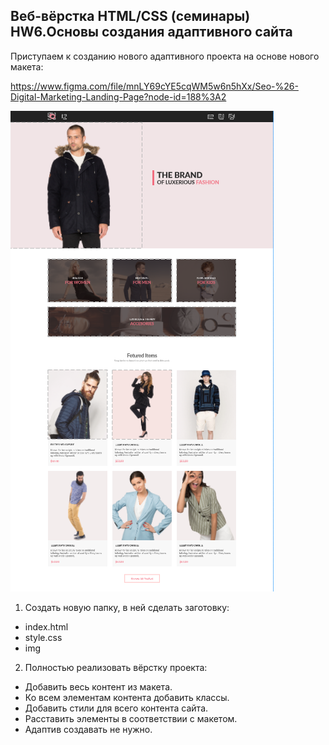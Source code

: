 ## Веб-вёрстка HTML/CSS (семинары) HW6.Основы создания адаптивного сайта

Приступаем к созданию нового адаптивного проекта
на основе нового макета:

https://www.figma.com/file/mnLY69cYE5cqWM5w6n5hXx/Seo-%26-Digital-Marketing-Landing-Page?node-id=188%3A2

![task.png](/img/task.png)

1. Создать новую папку, в ней сделать заготовку:

- index.html
- style.css
- img

2. Полностью реализовать вёрстку проекта:

- Добавить весь контент из макета.
- Ко всем элементам контента добавить классы.
- Добавить стили для всего контента сайта.
- Расставить элементы в соответствии с макетом.
- Адаптив создавать не нужно.
